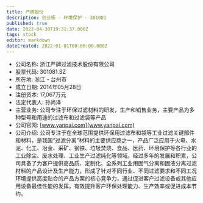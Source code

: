 ```yaml
---
title: 严牌股份
description: 创业板 - 环境保护 - 301081
published: true
date: 2022-04-30T19:31:37.000Z
tags: stock
editor: markdown
dateCreated: 2022-01-01T00:00:00.000Z
---
```


- 公司名称: 浙江严牌过滤技术股份有限公司
- 股票代码: 301081.SZ
- 所在地: 浙江 - 台州市
- 成立日期: 2014年05月28日
- 注册资本: 17,067万元
- 法定代表人: 孙尚泽
- 主营业务: 公司专注于环保过滤材料的研发，生产和销售业务，主要产品为多种型号和用途的过滤布和过滤袋等产品
- 公司官网: [www.yanpai.com](www.yanpai.com)
- 公司介绍: 公司专注于在全球范围提供环保用过滤布和袋等工业过滤关键部件和材料，是我国“过滤分离”材料的主要供应商之一，产品广泛应用于火电、水泥、化工、冶金、采矿、钢铁、垃圾焚烧、食品、医药、环境保护等各行业的工业除尘、废水处理、工业生产过滤纯化等领域。经过多年的发展和积累，公司具备了为客户提供高品质、定制化、全系列工业用固气分离和固液分离过滤材料的产品设计及生产能力，形成了针对不同行业、不同过滤要求和不同工况环境提供高度贴合的产品方案的核心竞争力，通过促进客户过滤设备或其他应用设备最佳性能的发挥，有效提升客户环保处理能力、生产效率或促进成本节约。



